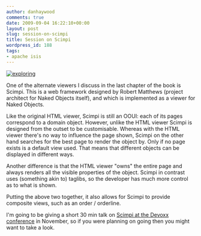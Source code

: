 ```yaml
---
author: danhaywood
comments: true
date: 2009-09-04 16:22:10+00:00
layout: post
slug: session-on-scimpi
title: Session on Scimpi
wordpress_id: 188
tags:
- apache isis
---
```


[![exploring](http://scimpi.org/images/logo_Scimpi_w200x80web-use_.jpg)](http://scimpi.org)

One of the alternate viewers I discuss in the last chapter of the book is Scimpi.  This is a web framework designed by Robert Matthews (project architect for Naked Objects itself), and which is implemented as a viewer for Naked Objects.

Like the original HTML viewer, Scimpi is still an OOUI: each of its pages correspond to a domain object.  However, unlike the HTML viewer Scimpi is designed from the outset to be customisable.  Whereas with the HTML viewer there's no way to influence the page shown, Scimpi on the other hand searches for the best page to render the object by.  Only if no page exists is a default view used.  That means that different objects can be displayed in different ways.

Another difference is that the HTML viewer "owns" the entire page and always renders all the visible properties of the object.  Scimpi in contrast uses (something akin to) taglibs, so the developer has much more control as to what is shown.

Putting the above two together, it also allows for Scimpi to provide composite views, such as an order / orderline.

I'm going to be giving a short 30 min talk on [Scimpi at the Devoxx conference](http://devoxx.com/display/DV09/Uni+Day+1) in November, so if you were planning on going then you might want to take a look.
